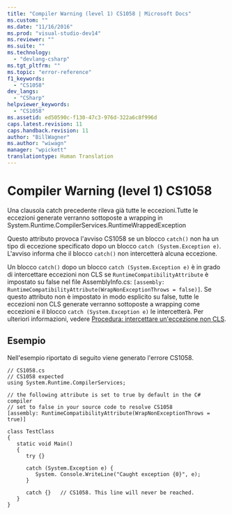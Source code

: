```yaml
---
title: "Compiler Warning (level 1) CS1058 | Microsoft Docs"
ms.custom: ""
ms.date: "11/16/2016"
ms.prod: "visual-studio-dev14"
ms.reviewer: ""
ms.suite: ""
ms.technology: 
  - "devlang-csharp"
ms.tgt_pltfrm: ""
ms.topic: "error-reference"
f1_keywords: 
  - "CS1058"
dev_langs: 
  - "CSharp"
helpviewer_keywords: 
  - "CS1058"
ms.assetid: ed50590c-f130-47c3-976d-322a6c8f996d
caps.latest.revision: 11
caps.handback.revision: 11
author: "BillWagner"
ms.author: "wiwagn"
manager: "wpickett"
translationtype: Human Translation
---
```

# Compiler Warning (level 1) CS1058
Una clausola catch precedente rileva già tutte le eccezioni.Tutte le eccezioni generate verranno sottoposte a wrapping in System.Runtime.CompilerServices.RuntimeWrappedException  
  
 Questo attributo provoca l'avviso CS1058 se un blocco `catch()` non ha un tipo di eccezione specificato dopo un blocco `catch (System.Exception e)`.  L'avviso informa che il blocco `catch()` non intercetterà alcuna eccezione.  
  
 Un blocco `catch()` dopo un blocco `catch (System.Exception e)` è in grado di intercettare eccezioni non CLS se `RuntimeCompatibilityAttribute` è impostato su false nel file AssemblyInfo.cs: `[assembly: RuntimeCompatibilityAttribute(WrapNonExceptionThrows = false)]`.  Se questo attributo non è impostato in modo esplicito su false, tutte le eccezioni non CLS generate verranno sottoposte a wrapping come eccezioni e il blocco `catch (System.Exception e)` le intercetterà.  Per ulteriori informazioni, vedere [Procedura: intercettare un'eccezione non CLS](../../../csharp/programming-guide/exceptions/how-to-catch-a-non-cls-exception.md).  
  
## Esempio  
 Nell'esempio riportato di seguito viene generato l'errore CS1058.  
  
```  
// CS1058.cs  
// CS1058 expected  
using System.Runtime.CompilerServices;  
  
// the following attribute is set to true by default in the C# compiler  
// set to false in your source code to resolve CS1058  
[assembly: RuntimeCompatibilityAttribute(WrapNonExceptionThrows = true)]  
  
class TestClass   
{  
   static void Main()   
   {  
      try {}  
  
      catch (System.Exception e) {   
         System. Console.WriteLine("Caught exception {0}", e);  
      }  
  
      catch {}   // CS1058. This line will never be reached.  
   }  
}  
```